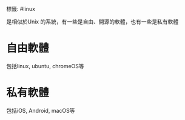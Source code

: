 標籤: #linux 

是相似於Unix 的系統，有一些是自由、開源的軟體，也有一些是私有軟體



# 自由軟體

包括linux, ubuntu, chromeOS等


# 私有軟體

包括iOS, Android, macOS等